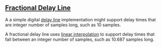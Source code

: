 ## [Fractional Delay Line](#fractional-delay-line)

A a simple digital [delay line](#delay-line) implementation might support delay times that are integer number of samples long, such as 10 samples.

A fractional delay line uses [linear interpolation](#linear-interpolation) to support delay times that fall between an integer number of samples, such as 10.687 samples long.